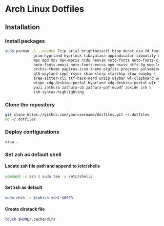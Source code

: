 # Arch Linux Dotfiles

## Installation

### Install packages

```bash
sudo pacman -S --needed 7zip aria2 brightnessctl btop dunst eza fd foot git \
             grim hyprland hyprlock libayatana-appindicator libnotify man-db \
             mpc mpd mpv mpv-mpris ncdu neovim noto-fonts noto-fonts-cjk \
             noto-fonts-emoji noto-fonts-extra npm nsxiv ntfs-3g nwg-look \
             orchis-theme papirus-icon-theme pkgfile progress pulsemixer \
             qt5-wayland rmpc rsync skim slurp starship stow swaybg \
             tree-sitter-cli ttf-hack-nerd unzip waybar wl-clipboard wofi \
             wtype xdg-desktop-portal-hyprland xdg-desktop-portal-wlr \
             yazi zathura zathura-cb zathura-pdf-mupdf zoxide zsh \
             zsh-syntax-highlighting
```

### Clone the repository

```bash
git clone https://github.com/yourusername/dotfiles.git ~/.dotfiles
cd ~/.dotfiles
```

### Deploy configurations

```bash
stow .
```

### Set zsh as default shell

#### Locate zsh file path and append to /etc/shells

```sh
command -v zsh | sudo tee -a /etc/shells
```

#### Set zsh as default

```sh
sudo chsh -s $(which zsh) $USER
```

#### Create dirstack file

```sh
touch $HOME/.cache/dirs
```

